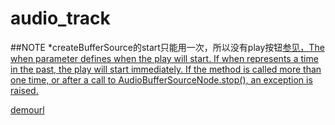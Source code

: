# audio_track 
##NOTE
*createBufferSource的start只能用一次，所以没有play按钮[参见，The when parameter defines when the play will start. If when represents a time in the past, the play will start immediately. If the method is called more than one time, or after a call to AudioBufferSourceNode.stop(), an exception is raised.
](https://developer.mozilla.org/en-US/docs/Web/API/AudioBufferSourceNode/start)

[demourl](http://ddd702.github.io/audio_track/)
